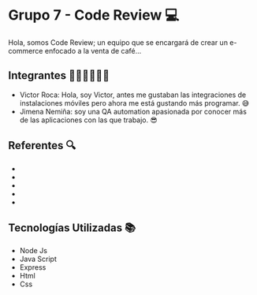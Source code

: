 # Grupo 7 - Code Review 💻

Hola, somos Code Review; un equipo que se encargará de crear un e-commerce enfocado a la venta de café...

## Integrantes 👩🏻‍💻👨🏻‍💻
- Victor Roca: Hola, soy Victor, antes me gustaban las integraciones de instalaciones móviles pero ahora me está gustando más programar. 😅
- Jimena Nemiña: soy una QA automation apasionada por conocer más de las aplicaciones con las que trabajo. 😎




## Referentes 🔍
- 
-
-
-
-



## Tecnologías Utilizadas 📚
- Node Js
- Java Script
- Express
- Html
- Css